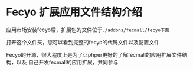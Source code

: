 Fecyo 扩展应用文件结构介绍
===========


应用市场安装fecyo后，扩展包的文件位于`./addons/fecmall/fecyo下面`


打开这个文件夹，您可以看到完整的fecyo的代码文件以及配置文件


Fecyo的开源，很大程度上是为了让phper更好的了解fecmall的应用扩展文件结构，以及
自己开发fecmall的应用扩展，共同参与


















